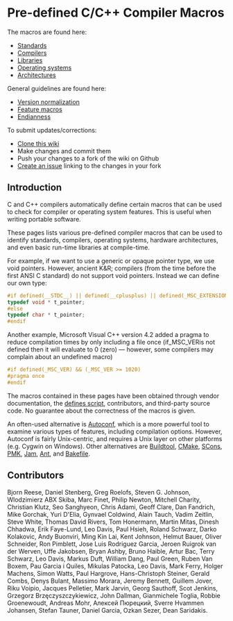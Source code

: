 # Pre-defined C/C++ Compiler Macros

The macros are found here:

* [Standards](Standards)
* [Compilers](Compilers)
* [Libraries](Libraries)
* [Operating systems](OperatingSystems)
* [Architectures](Architectures)

General guidelines are found here:

* [Version normalization](VersionNormalization)
* [Feature macros](FeatureMacros)
* [Endianness](Endianness)

To submit updates/corrections:

* [Clone this wiki](https://github.com/natefoo/predef.wiki.git)
* Make changes and commit them
* Push your changes to a fork of the wiki on Github
* [Create an issue](https://github.com/natefoo/predef/issues) linking to the changes in your fork

## Introduction

C and C++ compilers automatically define certain macros that can be used to check for compiler or operating system features. This is useful when writing portable software.

These pages lists various pre-defined compiler macros that can be used to identify standards, compilers, operating systems, hardware architectures, and even basic run-time libraries at compile-time.

For example, if we want to use a generic or opaque pointer type, we use void pointers. However, ancient K&R; compilers (from the time before the first ANSI C standard) do not support void pointers. Instead we can define our own type:

```c
#if defined(__STDC__) || defined(__cplusplus) || defined(_MSC_EXTENSIONS)
typedef void * t_pointer;
#else
typedef char * t_pointer;
#endif
```

Another example, Microsoft Visual C++ version 4.2 added a pragma to reduce compilation times by only including a file once (if_MSC_VERis not defined then it will evaluate to 0 (zero) — however, some compilers may complain about an undefined macro)

```c
#if defined(_MSC_VER) && (_MSC_VER >= 1020)
#pragma once
#endif
```

The macros contained in these pages have been obtained through vendor documentation, the [defines script](http://predef.sourceforge.net/defines.txt), contributors, and third-party source code. No guarantee about the correctness of the macros is given.

An often-used alternative is [Autoconf](http://www.gnu.org/software/autoconf/), which is a more powerful tool to examine various types of features, including compilation options. However, Autoconf is fairly Unix-centric, and requires a Unix layer on other platforms (e.g. Cygwin on Windows). Other alternatives are [Buildtool](http://buildtool.sourceforge.net/), [CMake](http://www.cmake.org/), [SCons](http://www.scons.org/), [PMK](http://pmk.sourceforge.net/), [Jam](http://www.perforce.com/jam/jam.html), [Ant](http://ant.apache.org/), and [Bakefile](http://bakefile.sourceforge.net/).

## Contributors

Bjorn Reese, Daniel Stenberg, Greg Roelofs, Steven G. Johnson, Wlodzimierz ABX Skiba, Marc Finet, Philip Newton, Mitchell Charity, Christian Klutz, Seo Sanghyeon, Chris Adami, Geoff Clare, Dan Fandrich, Mike Gorchak, Yuri D'Elia, Gynvael Coldwind, Alain Tauch, Vadim Zeitlin, Steve White, Thomas David Rivers, Tom Honermann, Martin Mitas, Dinesh Chhadwa, Erik Faye-Lund, Leo Davis, Paul Hsieh, Roland Schwarz, Darko Kolakovic, Andy Buonviri, Ming Kin Lai, Kent Johnson, Helmut Bauer, Oliver Schneider, Ron Pimblett, Jose Luis Rodriguez Garcia, Jeroen Ruigrok van der Werven, Uffe Jakobsen, Bryan Ashby, Bruno Haible, Artur Bac, Terry Schwarz, Leo Davis, Markus Duft, William Dang, Paul Green, Ruben Van Boxem, Pau Garcia i Quiles, Mikulas Patocka, Leo Davis, Mark Ferry, Holger Machens, Simon Watts, Paul Hargrove, Hans-Christoph Steiner, Gerald Combs, Denys Bulant, Massimo Morara, Jeremy Bennett, Guillem Jover, Riku Voipio, Jacques Pelletier, Mark Jarvin, Georg Sauthoff, Scot Jenkins, Grzegorz Brzęczyszczykiewicz, John Dallman, Gianmichele Toglia, Robbie Groenewoudt, Andreas Mohr, Алексей Пюрецкий, Sverre Hvammen Johansen, Stefan Tauner, Daniel Garcia, Ozkan Sezer, Dean Saridakis.

